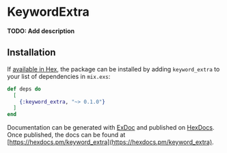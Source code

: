 # KeywordExtra

**TODO: Add description**

## Installation

If [available in Hex](https://hex.pm/docs/publish), the package can be installed
by adding `keyword_extra` to your list of dependencies in `mix.exs`:

```elixir
def deps do
  [
    {:keyword_extra, "~> 0.1.0"}
  ]
end
```

Documentation can be generated with [ExDoc](https://github.com/elixir-lang/ex_doc)
and published on [HexDocs](https://hexdocs.pm). Once published, the docs can
be found at [https://hexdocs.pm/keyword_extra](https://hexdocs.pm/keyword_extra).


